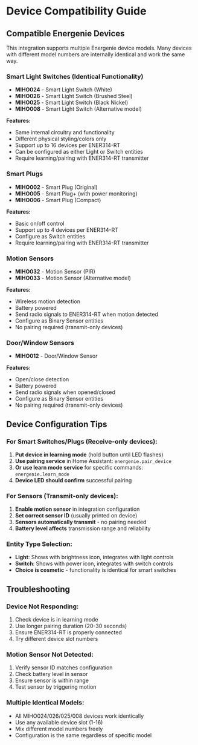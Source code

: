 # Device Compatibility Guide

## Compatible Energenie Devices

This integration supports multiple Energenie device models. Many devices with different model numbers are internally identical and work the same way.

### Smart Light Switches (Identical Functionality)
- **MIHO024** - Smart Light Switch (White)
- **MIHO026** - Smart Light Switch (Brushed Steel) 
- **MIHO025** - Smart Light Switch (Black Nickel)
- **MIHO008** - Smart Light Switch (Alternative model)

**Features:**
- Same internal circuitry and functionality
- Different physical styling/colors only
- Support up to 16 devices per ENER314-RT
- Can be configured as either Light or Switch entities
- Require learning/pairing with ENER314-RT transmitter

### Smart Plugs
- **MIHO002** - Smart Plug (Original)
- **MIHO005** - Smart Plug+ (with power monitoring)
- **MIHO006** - Smart Plug (Compact)

**Features:**
- Basic on/off control
- Support up to 4 devices per ENER314-RT
- Configure as Switch entities
- Require learning/pairing with ENER314-RT transmitter

### Motion Sensors
- **MIHO032** - Motion Sensor (PIR)
- **MIHO033** - Motion Sensor (Alternative model)

**Features:**
- Wireless motion detection
- Battery powered
- Send radio signals to ENER314-RT when motion detected
- Configure as Binary Sensor entities
- No pairing required (transmit-only devices)

### Door/Window Sensors
- **MIHO012** - Door/Window Sensor

**Features:**
- Open/close detection
- Battery powered
- Send radio signals when opened/closed
- Configure as Binary Sensor entities
- No pairing required (transmit-only devices)

## Device Configuration Tips

### For Smart Switches/Plugs (Receive-only devices):
1. **Put device in learning mode** (hold button until LED flashes)
2. **Use pairing service** in Home Assistant: `energenie.pair_device`
3. **Or use learn mode service** for specific commands: `energenie.learn_mode`
4. **Device LED should confirm** successful pairing

### For Sensors (Transmit-only devices):
1. **Enable motion sensor** in integration configuration
2. **Set correct sensor ID** (usually printed on device)
3. **Sensors automatically transmit** - no pairing needed
4. **Battery level affects** transmission range and reliability

### Entity Type Selection:
- **Light**: Shows with brightness icon, integrates with light controls
- **Switch**: Shows with power icon, integrates with switch controls  
- **Choice is cosmetic** - functionality is identical for smart switches

## Troubleshooting

### Device Not Responding:
1. Check device is in learning mode
2. Use longer pairing duration (20-30 seconds)
3. Ensure ENER314-RT is properly connected
4. Try different device slot numbers

### Motion Sensor Not Detected:
1. Verify sensor ID matches configuration
2. Check battery level in sensor
3. Ensure sensor is within range
4. Test sensor by triggering motion

### Multiple Identical Models:
- All MIHO024/026/025/008 devices work identically
- Use any available device slot (1-16)  
- Mix different model numbers freely
- Configuration is the same regardless of specific model
